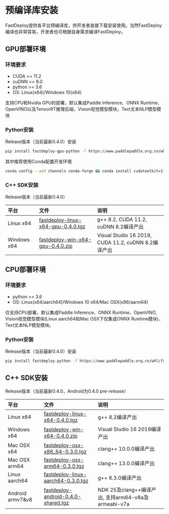 
# 预编译库安装

FastDeploy提供各平台预编译库，供开发者直接下载安装使用。当然FastDeploy编译也非常容易，开发者也可根据自身需求编译FastDeploy。

## GPU部署环境

### 环境要求
- CUDA >= 11.2
- cuDNN >= 8.0
- python >= 3.6
- OS: Linux(x64)/Windows 10(x64)

支持CPU和Nvidia GPU的部署，默认集成Paddle Inference、ONNX Runtime、OpenVINO以及TensorRT推理后端，Vision视觉模型模块，Text文本NLP模型模块

### Python安装

Release版本（当前最新0.4.0）安装
```bash
pip install fastdeploy-gpu-python -f https://www.paddlepaddle.org.cn/whl/fastdeploy.html
```

其中推荐使用Conda配置开发环境
```bash
conda config --add channels conda-forge && conda install cudatoolkit=11.2 cudnn=8.2
```

### C++ SDK安装

Release版本（当前最新0.4.0）

| 平台 | 文件 | 说明 |
| :--- | :--- | :---- |
| Linux x64 | [fastdeploy-linux-x64-gpu-0.4.0.tgz](https://bj.bcebos.com/fastdeploy/release/cpp/fastdeploy-linux-x64-gpu-0.4.0.tgz) | g++ 8.2, CUDA 11.2, cuDNN 8.2编译产出 |
| Windows x64 | [fastdeploy-win-x64-gpu-0.4.0.zip](https://bj.bcebos.com/fastdeploy/release/cpp/fastdeploy-win-x64-gpu-0.4.0.zip) | Visual Studio 16 2019, CUDA 11.2, cuDNN 8.2编译产出 |

## CPU部署环境

### 环境要求
- python >= 3.6
- OS: Linux(x64/aarch64)/Windows 10 x64/Mac OSX(x86/aarm64)

仅支持CPU部署，默认集成Paddle Inference、ONNX Runtime、OpenVINO, Vision视觉模型模块(Linux aarch64和Mac OSX下仅集成ONNX Runtime模块)， Text文本NLP模型模块。

### Python安装

Release版本（当前最新0.4.0）安装
```bash
pip install fastdeploy-python -f https://www.paddlepaddle.org.cn/whl/fastdeploy.html
```

## C++ SDK安装

Release版本（当前最新0.4.0，Android为0.4.0 pre-release）

| 平台 | 文件 | 说明 |
| :--- | :--- | :---- |
| Linux x64 | [fastdeploy-linux-x64-0.4.0.tgz](https://bj.bcebos.com/fastdeploy/release/cpp/fastdeploy-linux-x64-0.4.0.tgz) | g++ 8.2编译产出 |
| Windows x64 | [fastdeploy-win-x64-0.4.0.zip](https://bj.bcebos.com/fastdeploy/release/cpp/fastdeploy-win-x64-0.4.0.zip) | Visual Studio 16 2019编译产出 |
| Mac OSX x64 | [fastdeploy-osx-x86_64-0.3.0.tgz](https://bj.bcebos.com/fastdeploy/release/cpp/fastdeploy-osx-x86_64-0.4.0.tgz) | clang++ 10.0.0编译产出|
| Mac OSX arm64 | [fastdeploy-osx-arm64-0.3.0.tgz](https://bj.bcebos.com/fastdeploy/release/cpp/fastdeploy-osx-arm64-0.4.0.tgz) | clang++ 13.0.0编译产出 |
| Linux aarch64 | [fastdeploy-linux-aarch64-0.3.0.tgz](https://bj.bcebos.com/fastdeploy/release/cpp/fastdeploy-linux-aarch64-0.4.0.tgz) | g++ 6.3.0编译产出 |  
| Android armv7&v8 | [fastdeploy-android-0.4.0-shared.tgz](https://bj.bcebos.com/fastdeploy/release/android/fastdeploy-android-0.4.0-shared.tgz) | NDK 25及clang++编译产出, 支持arm64-v8a及armeabi-v7a |
